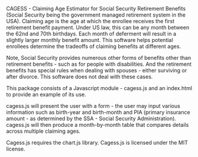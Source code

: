 CAGESS - Claiming Age Estimator for Social Security Retirement Benefits
(Social Security being the government managed retirement system in the USA).
Claiming age is the age at which the enrollee receives the first retirement benefit payment.
Under US law, this can be any month between the 62nd and 70th birthdays. Each month of deferment will result in a slightly larger monthly benefit amount. This software helps potential enrollees determine the tradeoffs of claiming benefits at different ages.

Note, Social Security provides numerous other forms of benefits other than retirement benefits - such as for people with disabilities. And the retirement benefits has special rules when dealing with spouses - either surviving or after divorce.
This software does not deal with these cases.

This package consists of a Javascript module - cagess.js and an index.html to provide an example of its use.

cagess.js will present the user with a form - the user may input various information such as birth-year and birth-month
and PIA (primary insurance amount - as determined by the SSA - Social Security Administration). cagess.js will then produce
a month-by-month table that compares details across multiple claiming ages.

Cagess.js requires the chart.js library.
Cagess.js is licensed under the MIT license.


